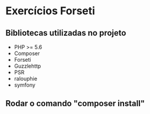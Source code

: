 <h1>Exercícios Forseti</h1>

<h2>Bibliotecas utilizadas no projeto</h2>
 <ul>
  <li>PHP >= 5.6</li>
  <li>Composer</li>
  <li>Forseti</li>
  <li>Guzzlehttp</li>
  <li>PSR</li>
  <li>ralouphie</li>
  <li>symfony</li>
 </ul>

<h2>Rodar o comando "composer install"</h2>

